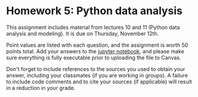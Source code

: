 # Homework 5: Python data analysis

This assignment includes material from lectures 10 and 11 (Python data analysis and modeling). It is due on Thursday, November 12th.

Point values are listed with each question, and the assignment is worth 50 points total.
Add your answers to the [jupyter notebook](https://github.com/fredhutchio/tfcb_2020/blob/master/homeworks/homework05/homework05.ipynb), 
and please make sure everything is fully executable prior to uploading the file to Canvas.

Don't forget to include references to the sources you used to obtain your answer, including your classmates (if you are working in groups). A failure to include code comments and to cite your sources (if applicable) will result in a reduction in your grade.
